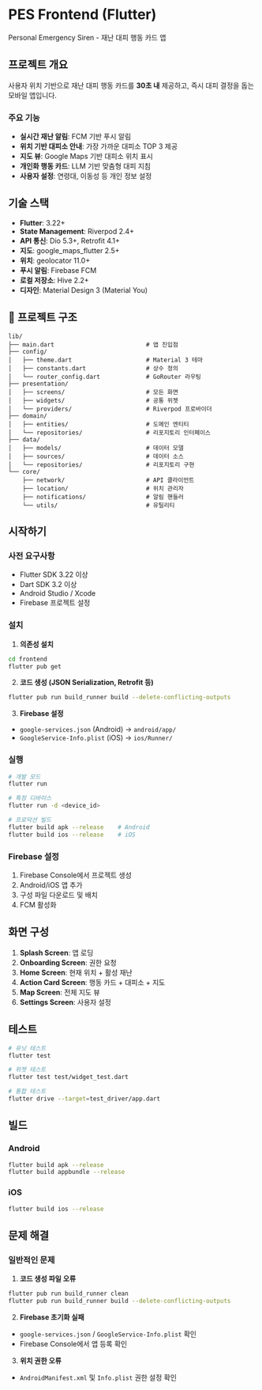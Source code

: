 # PES Frontend (Flutter)

Personal Emergency Siren - 재난 대피 행동 카드 앱

## 프로젝트 개요

사용자 위치 기반으로 재난 대피 행동 카드를 **30초 내** 제공하고, 즉시 대피 결정을 돕는 모바일 앱입니다.

### 주요 기능

- **실시간 재난 알림**: FCM 기반 푸시 알림
- **위치 기반 대피소 안내**: 가장 가까운 대피소 TOP 3 제공
- **지도 뷰**: Google Maps 기반 대피소 위치 표시
- **개인화 행동 카드**: LLM 기반 맞춤형 대피 지침
- **사용자 설정**: 연령대, 이동성 등 개인 정보 설정

## 기술 스택

- **Flutter**: 3.22+
- **State Management**: Riverpod 2.4+
- **API 통신**: Dio 5.3+, Retrofit 4.1+
- **지도**: google_maps_flutter 2.5+
- **위치**: geolocator 11.0+
- **푸시 알림**: Firebase FCM
- **로컬 저장소**: Hive 2.2+
- **디자인**: Material Design 3 (Material You)

## 📂 프로젝트 구조

```
lib/
├── main.dart                          # 앱 진입점
├── config/
│   ├── theme.dart                     # Material 3 테마
│   ├── constants.dart                 # 상수 정의
│   └── router_config.dart             # GoRouter 라우팅
├── presentation/
│   ├── screens/                       # 모든 화면
│   ├── widgets/                       # 공통 위젯
│   └── providers/                     # Riverpod 프로바이더
├── domain/
│   ├── entities/                      # 도메인 엔티티
│   └── repositories/                  # 리포지토리 인터페이스
├── data/
│   ├── models/                        # 데이터 모델
│   ├── sources/                       # 데이터 소스
│   └── repositories/                  # 리포지토리 구현
└── core/
    ├── network/                       # API 클라이언트
    ├── location/                      # 위치 관리자
    ├── notifications/                 # 알림 핸들러
    └── utils/                         # 유틸리티
```

## 시작하기

### 사전 요구사항

- Flutter SDK 3.22 이상
- Dart SDK 3.2 이상
- Android Studio / Xcode
- Firebase 프로젝트 설정

### 설치

1. **의존성 설치**

```bash
cd frontend
flutter pub get
```

2. **코드 생성 (JSON Serialization, Retrofit 등)**

```bash
flutter pub run build_runner build --delete-conflicting-outputs
```

3. **Firebase 설정**

- `google-services.json` (Android) → `android/app/`
- `GoogleService-Info.plist` (iOS) → `ios/Runner/`

### 실행

```bash
# 개발 모드
flutter run

# 특정 디바이스
flutter run -d <device_id>

# 프로덕션 빌드
flutter build apk --release    # Android
flutter build ios --release    # iOS
```

### Firebase 설정

1. Firebase Console에서 프로젝트 생성
2. Android/iOS 앱 추가
3. 구성 파일 다운로드 및 배치
4. FCM 활성화

## 화면 구성

1. **Splash Screen**: 앱 로딩
2. **Onboarding Screen**: 권한 요청
3. **Home Screen**: 현재 위치 + 활성 재난
4. **Action Card Screen**: 행동 카드 + 대피소 + 지도
5. **Map Screen**: 전체 지도 뷰
6. **Settings Screen**: 사용자 설정

## 테스트

```bash
# 유닛 테스트
flutter test

# 위젯 테스트
flutter test test/widget_test.dart

# 통합 테스트
flutter drive --target=test_driver/app.dart
```

## 빌드

### Android

```bash
flutter build apk --release
flutter build appbundle --release
```

### iOS

```bash
flutter build ios --release
```

## 문제 해결

### 일반적인 문제

1. **코드 생성 파일 오류**

```bash
flutter pub run build_runner clean
flutter pub run build_runner build --delete-conflicting-outputs
```

2. **Firebase 초기화 실패**

- `google-services.json` / `GoogleService-Info.plist` 확인
- Firebase Console에서 앱 등록 확인

3. **위치 권한 오류**

- `AndroidManifest.xml` 및 `Info.plist` 권한 설정 확인
